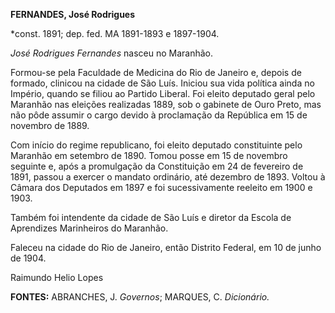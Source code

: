 **FERNANDES, José Rodrigues**

\*const. 1891; dep. fed. MA 1891-1893 e 1897-1904.

*José Rodrigues Fernandes* nasceu no Maranhão.

Formou-se pela Faculdade de Medicina do Rio de Janeiro e, depois de
formado, clinicou na cidade de São Luís. Iniciou sua vida política ainda
no Império, quando se filiou ao Partido Liberal. Foi eleito deputado
geral pelo Maranhão nas eleições realizadas 1889, sob o gabinete de Ouro
Preto, mas não pôde assumir o cargo devido à proclamação da República em
15 de novembro de 1889.

Com início do regime republicano, foi eleito deputado constituinte pelo
Maranhão em setembro de 1890. Tomou posse em 15 de novembro seguinte e,
após a promulgação da Constituição em 24 de fevereiro de 1891, passou a
exercer o mandato ordinário, até dezembro de 1893. Voltou à Câmara dos
Deputados em 1897 e foi sucessivamente reeleito em 1900 e 1903.

Também foi intendente da cidade de São Luís e diretor da Escola de
Aprendizes Marinheiros do Maranhão.

Faleceu na cidade do Rio de Janeiro, então Distrito Federal, em 10 de
junho de 1904.

Raimundo Helio Lopes

**FONTES:** ABRANCHES, J. *Governos*; MARQUES, C. *Dicionário.*
